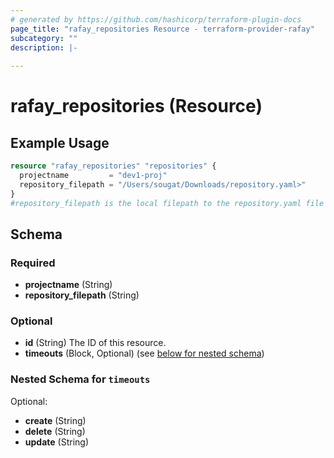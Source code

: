 ```yaml
---
# generated by https://github.com/hashicorp/terraform-plugin-docs
page_title: "rafay_repositories Resource - terraform-provider-rafay"
subcategory: ""
description: |-
  
---
```


# rafay_repositories (Resource)



## Example Usage

```terraform
resource "rafay_repositories" "repositories" {
  projectname         = "dev1-proj"
  repository_filepath = "/Users/sougat/Downloads/repository.yaml>"
}
#repository_filepath is the local filepath to the repository.yaml file we want to add
```

<!-- schema generated by tfplugindocs -->
## Schema

### Required

- **projectname** (String)
- **repository_filepath** (String)

### Optional

- **id** (String) The ID of this resource.
- **timeouts** (Block, Optional) (see [below for nested schema](#nestedblock--timeouts))

<a id="nestedblock--timeouts"></a>
### Nested Schema for `timeouts`

Optional:

- **create** (String)
- **delete** (String)
- **update** (String)


